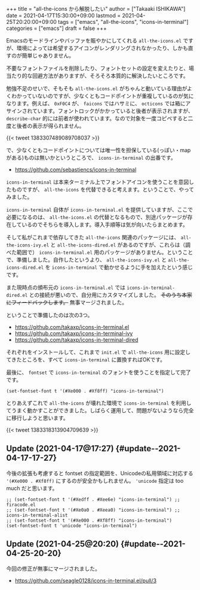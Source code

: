 +++
title = "all-the-icons から解脱したい"
author = ["Takaaki ISHIKAWA"]
date = 2021-04-17T15:30:00+09:00
lastmod = 2021-04-25T20:20:00+09:00
tags = ["emacs", "all-the-icons", "icons-in-terminal"]
categories = ["emacs"]
draft = false
+++

Emacsのモードラインやバッファを賑やかにしてくれる `all-the-icons.el` ですが、環境によっては希望するアイコンがレンダリングされなかったり、しかも直すのが簡単じゃありません。

不要なフォントファイルを削除したり、フォントセットの設定を変えたりと、場当たり的な回避方法がありますが、そろそろ本質的に解決したいところです。

勉強不足のせいで、そもそも `all-the-icons.el` がちゃんと動いている理由がよくわかっていないのですが、少なくともコードポイントが重複しているのが気になります。例えば、 `0xF0C4` が、 `faicons` ではハサミに、 `octicons` では箱にアサインされています。フォントロックがかかっていると後者が表示されますが、 `describe-char` 的には前者が使われています。なので対象を一度コピペすると二度と後者の表示が得られません。

{{< tweet 1383307489089708037 >}}

で、少なくともコードポイントについては唯一性を担保している(っぽい・mapがある)ものは無いかというところで、 `icons-in-terminal` の出番です。

-   <https://github.com/sebastiencs/icons-in-terminal>

`icons-in-terminal` は本来ターミナル上でフォントアイコンを使うことを意図したものですが、 `all-the-icons` を代替できると考えます。ということで、やってみました。

`icons-in-terminal` 自体が `icons-in-terminal.el` を提供していますが、ここで必要になるのは、 `all-the-icons.el` の代替となるもので、別途パッケージが存在しているのでそちらを導入します。導入手順等は気が向いたらまとめます。

そして私がこれまで依存してきた `all-the-icons` 関連のパッケージには、 `all-the-icons-ivy.el` と `all-the-icons-dired.el` があるのですが、これらは（調べた範囲で） `icons-in-terminal.el` 用のパッケージがありません。ということで、準備しました。自作したというより、 `all-the-icons-ivy.el` と `all-the-icons-dired.el` を `icons-in-terminal` で動かせるように手を加えたという感じです。

また現時点の頒布元の `icons-in-terminal.el` では `icons-in-terminal-dired.el` との接続が悪いので、自分用にカスタマイズしました。 ~~そのうち本家にフィードバックします。~~ 無事マージされました。

ということで準備したのは次の3つ。

-   <https://github.com/takaxp/icons-in-terminal.el>
-   <https://github.com/takaxp/icons-in-terminal-ivy>
-   <https://github.com/takaxp/icons-in-terminal-dired>

それぞれをインストールして、これまで `init.el` で `all-the-icons` 用に設定してきたところを、すべて `icons-in-terminal` に置換すればOKです。

最後に、 `fontset` で `icons-in-terminal` のフォントを使うことを指定して完了です。

```emacs-lisp
(set-fontset-font t '(#Xe000 . #Xf8ff) "icons-in-terminal")
```

とりあえずこれで `all-the-icons` が壊れた環境で `icons-in-terminal` を利用してうまく動かすことができました。しばらく運用して、問題がないようなら完全に移行しようと思います。

{{< tweet 1383318313904709639 >}}


## Update (2021-04-17@17:27) {#update--2021-04-17-17-27}

今後の拡張も考慮すると fontset の指定範囲を、Unicodeの私用領域に対応する `'(#Xe000 . #Xf8ff)` にするのが安全かもしれません。 `'unicode` 指定は too much だと思います。

```emacs-lisp
;; (set-fontset-font t '(#Xedff . #Xee6e) "icons-in-terminal") ;; firacode.el
;; (set-fontset-font t '(#Xe0a0 . #Xeea0) "icons-in-terminal") ;; icons-in-terminal-alist
;; (set-fontset-font t '(#Xe000 . #Xf8ff) "icons-in-terminal")
(set-fontset-font t 'unicode "icons-in-terminal")
```


## Update (2021-04-25@20:20) {#update--2021-04-25-20-20}

今回の修正が無事にマージされました。

-   <https://github.com/seagle0128/icons-in-terminal.el/pull/3>
